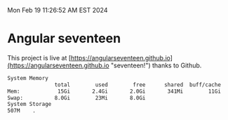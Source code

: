 Mon Feb 19 11:26:52 AM EST 2024

# Angular seventeen


This project is live at [https://angularseventeen.github.io](https://angularseventeen.github.io "seventeen!") thanks to Github.

```bash
System Memory
               total        used        free      shared  buff/cache   available
Mem:            15Gi       2.4Gi       2.0Gi       341Mi        11Gi        12Gi
Swap:          8.0Gi        23Mi       8.0Gi
System Storage
507M	.
```
